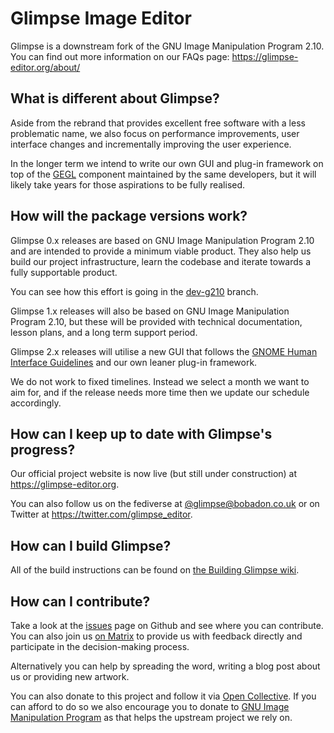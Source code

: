 # Glimpse Image Editor

Glimpse is a downstream fork of the GNU Image Manipulation Program 2.10. You can find out more information on our FAQs page: https://glimpse-editor.org/about/

## What is different about Glimpse?
Aside from the rebrand that provides excellent free software with a less problematic name, we also focus on performance improvements, user interface changes and incrementally improving the user experience.

In the longer term we intend to write our own GUI and plug-in framework on top of the [GEGL](https://en.wikipedia.org/wiki/GEGL) component maintained by the same developers, but it will likely take years for those aspirations to be fully realised.

## How will the package versions work?
Glimpse 0.x releases are based on GNU Image Manipulation Program 2.10 and are intended to provide a minimum viable product. They also help us build our project infrastructure, learn the codebase and iterate towards a fully supportable product.

You can see how this effort is going in the [dev-g210](https://github.com/glimpse-editor/Glimpse/tree/dev-g210) branch.

Glimpse 1.x releases will also be based on GNU Image Manipulation Program 2.10, but these will be provided with technical documentation, lesson plans, and a long term support period.

Glimpse 2.x releases will utilise a new GUI that follows the [GNOME Human Interface Guidelines](https://developer.gnome.org/hig/stable/) and our own leaner plug-in framework.

We do not work to fixed timelines. Instead we select a month we want to aim for, and if the release needs more time then we update our schedule accordingly.

## How can I keep up to date with Glimpse's progress?
Our official project website is now live (but still under construction) at https://glimpse-editor.org.

You can also follow us on the fediverse at [@glimpse@bobadon.co.uk](https://bobadon.co.uk/@glimpse)
or on Twitter at https://twitter.com/glimpse_editor.

## How can I build Glimpse?
All of the build instructions can be found on [the Building Glimpse wiki](https://wiki.glimpse-editor.org/index.php?title=Building_Glimpse).

## How can I contribute?
Take a look at the [issues](https://github.com/glimpse-editor/Glimpse/issues) page on Github and see where you can contribute. You can also join us [on Matrix](https://matrix.to/#/+glimpse:matrix.org) to provide us with feedback directly and participate in the decision-making process.

Alternatively you can help by spreading the word, writing a blog post about us or providing new artwork.

You can also donate to this project and follow it via [Open Collective](https://opencollective.com/glimpse). If you can afford to do so we also encourage you to donate to [GNU Image Manipulation Program](https://www.gimp.org/donating/) as that helps the upstream project we rely on.
